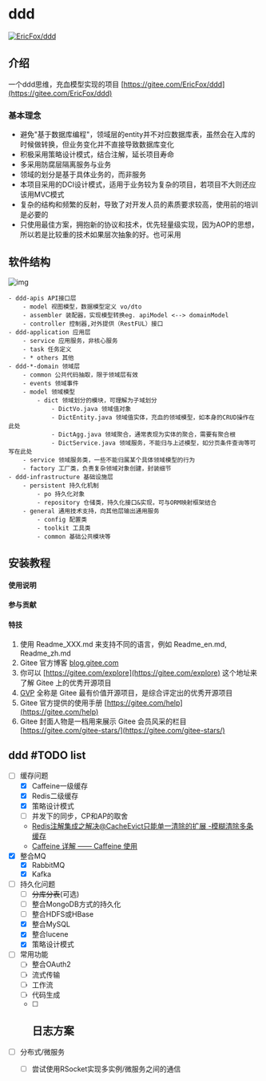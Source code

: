 # ddd
[![EricFox/ddd](https://gitee.com/EricFox/ddd/widgets/widget_card.svg?colors=ff6857,000000,ffffff,e3e9ed,666666,739bff)](https://gitee.com/EricFox/ddd)
## 介绍
一个ddd思维，充血模型实现的项目 [https://gitee.com/EricFox/ddd](https://gitee.com/EricFox/ddd)

### 基本理念
- 避免"基于数据库编程"，领域层的entity并不对应数据库表，虽然会在入库的时候做转换，但业务变化并不直接导致数据库变化
- 积极采用策略设计模式，结合注解，延长项目寿命
- 多采用防腐层隔离服务与业务
- 领域的划分是基于具体业务的，而非服务
- 本项目采用的DCI设计模式，适用于业务较为复杂的项目，若项目不大则还应该用MVC模式
- 复杂的结构和频繁的反射，导致了对开发人员的素质要求较高，使用前的培训是必要的
- 只使用最佳方案，拥抱新的协议和技术，优先轻量级实现，因为AOP的思想，所以若是比较重的技术如果层次抽象的好。也可采用

## 软件结构
![img](https://images0.cnblogs.com/blog/492619/201309/05132928-5d68253031d7418ea62b6ae96e4b90e3.jpg)

```text
- ddd-apis API接口层
	- model 视图模型，数据模型定义 vo/dto
	- assembler 装配器，实现模型转换eg. apiModel <--> domainModel
	- controller 控制器,对外提供（RestFUL）接口
- ddd-application 应用层
	- service 应用服务，非核心服务
	- task 任务定义
	- * others 其他
- ddd-*-domain 领域层
	- common 公共代码抽取，限于领域层有效
	- events 领域事件
	- model 领域模型
		- dict 领域划分的模块，可理解为子域划分
			- DictVo.java 领域值对象
			- DictEntity.java 领域值实体，充血的领域模型，如本身的CRUD操作在此处
			- DictAgg.java 领域聚合，通常表现为实体的聚合，需要有聚合根
			- DictService.java 领域服务，不能归与上述模型，如分页条件查询等可写在此处
	- service 领域服务类，一些不能归属某个具体领域模型的行为
	- factory 工厂类，负责复杂领域对象创建，封装细节
- ddd-infrastructure 基础设施层
	- persistent 持久化机制
		- po 持久化对象
		- repository 仓储类，持久化接口&实现，可与ORM映射框架结合
	- general 通用技术支持，向其他层输出通用服务
		- config 配置类
		- toolkit 工具类
		- common 基础公共模块等
```

## 安装教程

#### 使用说明

#### 参与贡献

#### 特技

1. 使用 Readme\_XXX.md 来支持不同的语言，例如 Readme\_en.md, Readme\_zh.md
2. Gitee 官方博客 [blog.gitee.com](https://blog.gitee.com)
3. 你可以 [https://gitee.com/explore](https://gitee.com/explore) 这个地址来了解 Gitee 上的优秀开源项目
4. [GVP](https://gitee.com/gvp) 全称是 Gitee 最有价值开源项目，是综合评定出的优秀开源项目
5. Gitee 官方提供的使用手册 [https://gitee.com/help](https://gitee.com/help)
6. Gitee 封面人物是一档用来展示 Gitee 会员风采的栏目 [https://gitee.com/gitee-stars/](https://gitee.com/gitee-stars/)

## ddd #TODO list
- [ ] 缓存问题
	- [x] Caffeine一级缓存
	- [x] Redis二级缓存
	- [x] 策略设计模式
	- [ ] 并发下的同步，CP和AP的取舍
	- [Redis注解集成之解决@CacheEvict只能单一清除的扩展 -模糊清除多条缓存](https://blog.csdn.net/qq_33454884/article/details/89330649)
	- [Caffeine 详解 —— Caffeine 使用](https://zhuanlan.zhihu.com/p/329684099)
- [x] 整合MQ
	- [x] RabbitMQ
	- [x] Kafka
- [ ] 持久化问题
	- [ ] ~~分库分表~~(可选)
	- [ ] 整合MongoDB方式的持久化
	- [ ] 整合HDFS或HBase
	- [x] 整合MySQL
	- [x] 整合lucene
	- [x] 策略设计模式
- [ ] 常用功能
	- [ ] 整合OAuth2
	- [ ] 流式传输
	- [ ] 工作流
	- [ ] 代码生成
	- [ ] 日志方案
	  - 
- [ ] 分布式/微服务
	- [ ] 尝试使用RSocket实现多实例/微服务之间的通信
  